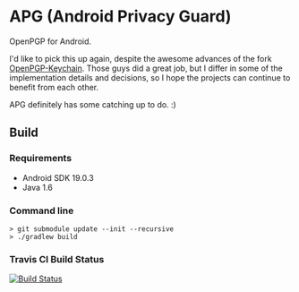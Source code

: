 APG (Android Privacy Guard)
===========================

OpenPGP for Android.

I'd like to pick this up again, despite the awesome advances of the fork [OpenPGP-Keychain](https://github.com/openpgp-keychain/openpgp-keychain/). Those guys did a great job, but I differ in some of the implementation details and decisions, so I hope the projects can continue to benefit from each other.

APG definitely has some catching up to do. :)

## Build

### Requirements

* Android SDK 19.0.3
* Java 1.6

### Command line
```
> git submodule update --init --recursive
> ./gradlew build
```

### Travis CI Build Status

[![Build Status](https://travis-ci.org/thialfihar/apg.png?branch=master)](https://travis-ci.org/thialfihar/apg)
